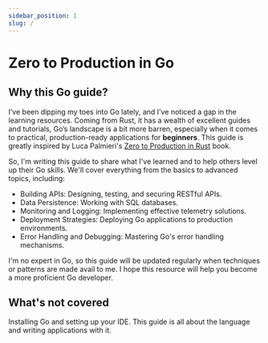 ```yaml
---
sidebar_position: 1
slug: /
---
```


# Zero to Production in Go

## Why this Go guide?

I’ve been dipping my toes into Go lately, and I've noticed a gap in the learning resources. Coming from Rust, it has a wealth of excellent guides and tutorials, Go’s landscape is a bit more barren, especially when it comes to practical, production-ready applications for **beginners**. This guide is greatly inspired by Luca Palmieri's [Zero to Production in Rust](https://www.zero2prod.com) book.

So, I'm writing this guide to share what I've learned and to help others level up their Go skills. We'll cover everything from the basics to advanced topics, including:

* Building APIs: Designing, testing, and securing RESTful APIs.
* Data Persistence: Working with SQL databases.
* Monitoring and Logging: Implementing effective telemetry solutions.
* Deployment Strategies: Deploying Go applications to production environments.
* Error Handling and Debugging: Mastering Go's error handling mechanisms.

I'm no expert in Go, so this guide will be updated regularly when techniques or patterns are made avail to me. I hope this resource will help you become a more proficient Go developer.

## What's not covered

Installing Go and setting up your IDE. This guide is all about the language and writing applications with it.